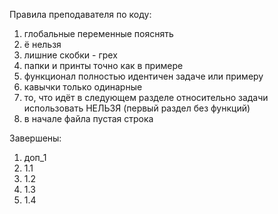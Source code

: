 Правила преподавателя по коду:

1. глобальные переменные пояснять
2. ё нельзя
3. лишние скобки - грех
4. папки и принты точно как в примере
5. функционал полностью идентичен задаче или примеру
6. кавычки только одинарные
7. то, что идёт в следующем разделе относительно задачи использовать НЕЛЬЗЯ (первый раздел без функций)
8. в начале файла пустая строка

Завершены:
1. доп_1
2. 1.1
3. 1.2
4. 1.3
5. 1.4